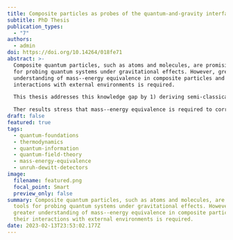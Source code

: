 ```yaml
---
title: Composite particles as probes of the quantum-and-gravity interface
subtitle: PhD Thesis
publication_types:
  - "7"
authors:
  - admin
doi: https://doi.org/10.14264/018fe71
abstract: >-
  Composite quantum particles, such as atoms and molecules, are promising tools
  for probing quantum systems under gravitational effects. However, greater
  understanding of mass--energy equivalence in composite particles and their
  interactions with external environments is required.

  This thesis addresses this knowledge gap by 1) deriving semi-classical propagating states for such particles, 2) modelling generalised interactions between quantum systems and thermal environments, and 3) describing mass--energy effects in simple atom--light interaction models.

  Ther results stress that mass--energy equivalence is required to correctly model quantum particles with internal structure, particularly when the interplay between internal, external, and environmental degrees of freedom is crucial.
draft: false
featured: true
tags:
  - quantum-foundations
  - thermodynamics
  - quantum-information
  - quantum-field-theory
  - mass-energy-equivalence
  - unruh-dewitt-detectors
image:
  filename: featured.png
  focal_point: Smart
  preview_only: false
summary: Composite quantum particles, such as atoms and molecules, are promising
  tools for probing quantum systems under gravitational effects. However,
  greater understanding of mass--energy equivalence in composite particles and
  their interactions with external environments is required.
date: 2023-02-13T23:53:02.177Z
---
```

